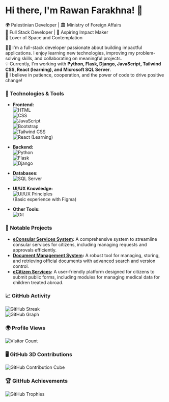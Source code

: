 # Hi there, I'm Rawan Farakhna! 👋  
🌍 Palestinian Developer | 🏛️ Ministry of Foreign Affairs  
🎯 Full Stack Developer | 🚀 Aspiring Impact Maker  
🌌 Lover of Space and Contemplation

👨‍💻 I'm a full-stack developer passionate about building impactful applications. I enjoy learning new technologies, improving my problem-solving skills, and collaborating on meaningful projects.  
💡 Currently, I'm working with **Python, Flask, Django, JavaScript, Tailwind CSS, React (learning), and Microsoft SQL Server**.  
🌟 I believe in patience, cooperation, and the power of code to drive positive change!

### 🚀 Technologies & Tools  
- **Frontend:**  
  ![HTML](https://img.shields.io/badge/-HTML-orange?style=flat-square&logo=html5)  
  ![CSS](https://img.shields.io/badge/-CSS-blue?style=flat-square&logo=css3)  
  ![JavaScript](https://img.shields.io/badge/-JavaScript-yellow?style=flat-square&logo=javascript)  
  ![Bootstrap](https://img.shields.io/badge/-Bootstrap-purple?style=flat-square&logo=bootstrap)  
  ![Tailwind CSS](https://img.shields.io/badge/-Tailwind%20CSS-teal?style=flat-square&logo=tailwind-css)  
  ![React (Learning)](https://img.shields.io/badge/-React-blue?style=flat-square&logo=react)

- **Backend:**  
  ![Python](https://img.shields.io/badge/-Python-blue?style=flat-square&logo=python)  
  ![Flask](https://img.shields.io/badge/-Flask-black?style=flat-square&logo=flask)  
  ![Django](https://img.shields.io/badge/-Django-darkgreen?style=flat-square&logo=django)  

- **Databases:**  
  ![SQL Server](https://img.shields.io/badge/-Microsoft%20SQL%20Server-lightgrey?style=flat-square&logo=microsoftsqlserver)  

- **UI/UX Knowledge:**  
  ![UI/UX Principles](https://img.shields.io/badge/-UI/UX%20Principles-black?style=flat-square)  
  (Basic experience with Figma)  

- **Other Tools:**  
  ![Git](https://img.shields.io/badge/-Git-orange?style=flat-square&logo=git)  

### 📂 Notable Projects  
- **[eConsular Services System](#):** A comprehensive system to streamline consular services for citizens, including managing requests and approvals efficiently.  
- **[Document Management System](#):** A robust tool for managing, storing, and retrieving official documents with advanced search and version control.  
- **[eCitizen Services](https://ecitizen.mfae.gov.ps/PublicForm/Index):** A user-friendly platform designed for citizens to submit public forms, including modules for managing medical data for children treated abroad.

### 📈 GitHub Activity  
![GitHub Streak](https://streak-stats.demolab.com/?user=rfarakhna&theme=radical)  
![GitHub Graph](https://github-readme-activity-graph.vercel.app/graph?username=rfarakhna&theme=radical)  

### 🌍 Profile Views  
![Visitor Count](https://komarev.com/ghpvc/?username=rfarakhna&label=Profile+Views&color=ff69b4&style=flat)  

### 🖥️ GitHub 3D Contributions  
![GitHub Contribution Cube](https://github.com/rfarakhna/rfarakhna/blob/main/profile-3d-contrib/profile-night-rainbow.svg)

### 🏆 GitHub Achievements  
![GitHub Trophies](https://github-profile-trophy.vercel.app/?username=rfarakhna&theme=radical&no-frame=true&margin-w=10)
